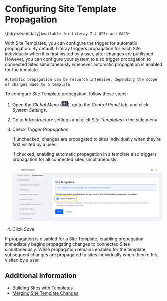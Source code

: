 # Configuring Site Template Propagation

{bdg-secondary}`Available for Liferay 7.4 U23+ and GA23+`

With Site Templates, you can configure the trigger for automatic propagation. By default, Liferay triggers propagation for each Site individually when it is first visited by a user, after changes are published. However, you can configure your system to also trigger propagation to connected Sites simultaneously whenever automatic propagation is enabled for the template.

```{important}
Automatic propagation can be resource intensive, depending the scope of changes made to a template.
```

To configure Site Template propagation, follow these steps:

1. Open the *Global Menu* (![Global Menu](../../images/icon-applications-menu.png)), go to the *Control Panel* tab, and click *System Settings*.

1. Go to *Infrastructure* settings and click *Site Templates* in the side menu.

1. Check *Trigger Propagation*.

   If unchecked, changes are propagated to sites individually when they’re first visited by a user.

   If checked, enabling automatic propagation in a template also triggers propagation for all connected sites simultaneously.

   ![Check Trigger Propagation.](./configuring-site-template-propagation/images/01.png)

1. Click *Save*.

If propagation is disabled for a Site Template, enabling propagation immediately begins propagating changes to connected Sites simultaneously. While propagation remains enabled for the template, subsequent changes are propagated to sites individually when they’re first visited by a user.

## Additional Information

* [Building Sites with Templates](./building-sites-with-site-templates.md)
* [Merging Site Template Changes](./merging-site-template-changes.md)
